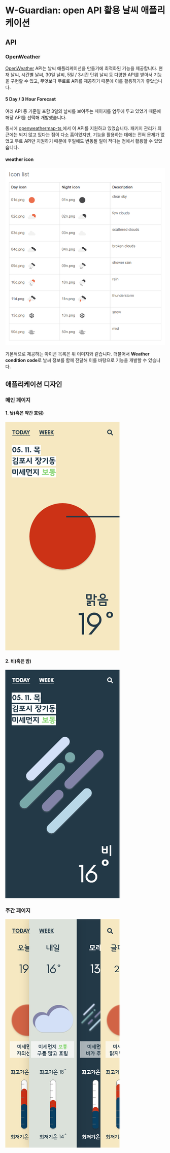 # W-Guardian: open API 활용 날씨 애플리케이션

## API

### OpenWeather

[OpenWeather](https://openweathermap.org/api) API는 날씨 애플리케이션을 만들기에 최적화된 기능을 제공합니다. 현재 날씨, 시간별 날씨, 30일 날씨, 5일 / 3시간 단위 날씨 등 다양한 API를 받아서 기능을 구현할 수 있고, 무엇보다 무료로 API를 제공하기 때문에 이를 활용하기가 좋았습니다.

#### 5 Day / 3 Hour Forecast

여러 API 중 기준일 포함 3일의 날씨를 보여주는 페이지를 염두에 두고 있었기 때문에 해당 API를 선택해 개발했습니다.

동시에 [openweathermap-ts
](https://www.npmjs.com/package/openweathermap-ts)에서 이 API를 지원하고 있었습니다. 패키지 관리가 최근에는 되지 않고 있다는 점이 다소 흠이었지만, 기능을 활용하는 데에는 전혀 문제가 없었고 무료 API만 지원하기 때문에 후일에도 변동될 일이 적다는 점에서 활용할 수 있었습니다.

#### weather icon

![날씨 아이콘](public/readme/image.png)

기본적으로 제공하는 아이콘 목록은 위 이미지와 같습니다. 더불어서 **Weather condition code**로 날씨 정보를 함께 전달해 이를 바탕으로 기능을 개발할 수 있습니다.

## 애플리케이션 디자인

### 메인 페이지

#### 1. 낮(혹은 약간 흐림)

![낮](public/readme/day.png)

#### 2. 비(혹은 밤)

![비(혹은 밤)](public/readme/rain.png)

### 주간 페이지

![주간](public/readme/week.png)
